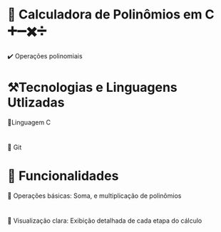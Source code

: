 # 🦾 Calculadora de Polinômios em C ➕➖✖️➗
✔️ Operações polinomiais

# ⚒️Tecnologias e Linguagens Utlizadas
🔑Linguagem C
#
🐺 Git

# 🤖 Funcionalidades
📱 Operações básicas: Soma, e multiplicação de polinômios
#
🧩 Visualização clara: Exibição detalhada de cada etapa do cálculo
